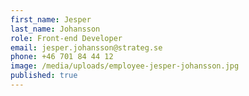 ```yaml
---
first_name: Jesper
last_name: Johansson
role: Front-end Developer
email: jesper.johansson@strateg.se
phone: +46 701 84 44 12
image: /media/uploads/employee-jesper-johansson.jpg
published: true
---
```

